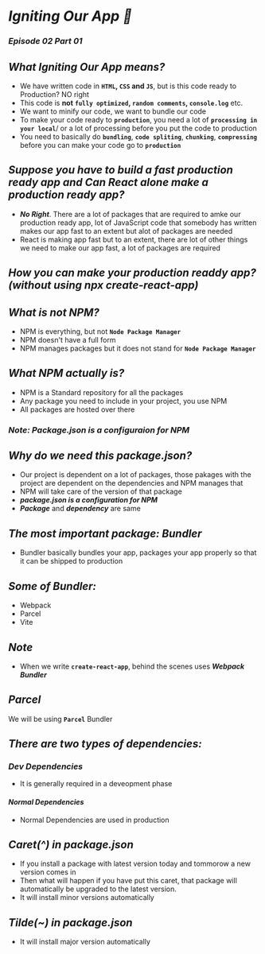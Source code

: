 # _Igniting Our App 🚀_
### _Episode 02 Part 01_

## _What Igniting Our App means?_
- We have written code in <b>`HTML`, `CSS` and `JS`</b>, but is this code ready to Production? NO right
- This code is **not** **`fully optimized`, `random comments`, `console.log`** etc.
- We want to minify our code, we want to bundle our code
- To make your code ready to **`production`**, you need a lot of **`processing in your local`**/ or a lot of processing before you put the code to production
- You need to basically do <b>`bundling`</b>, <b>`code spliting`</b>, <b>`chunking`</b>, <b>`compressing`</b> before you can make your code go to **`production`**

## _Suppose you have to build a fast production ready app and Can React alone make a production ready app?_
- **_No Right_**. There are a lot of packages that are required to amke our production ready app, lot of JavaScript code that somebody has written makes our app fast to an extent but alot of packages are needed
- React is making app fast but to an extent, there are lot of other things we need to make our app fast, a lot of packages are required

## _How you can make your production readdy app? <br>(without using npx create-react-app)_

## _What is not NPM?_
- NPM is everything, but not **`Node Package Manager`**
- NPM doesn't have a full form
- NPM manages packages but it does not stand for  **`Node Package Manager`**

## _What NPM actually is?_
- NPM is a Standard repository for all the packages
- Any package you need to include in your project, you use NPM
- All packages are hosted over there

### **_Note:_** _Package.json is a configuraion for NPM_

## _Why do we need this package.json?_
- Our project is dependent on a lot of packages, those pakages with the project are dependent on the dependencies and NPM manages that
- NPM will take care of the version of that package
- **_package.json is a configuration for NPM_**
- **_Package_** and **_dependency_** are same


## _The most important package: Bundler_
- Bundler basically bundles your app, packages your app properly so that it can be shipped to production

## _Some of Bundler:_
- Webpack
- Parcel
- Vite

## **_Note_**
- When we write **`create-react-app`**, behind the scenes uses **_Webpack Bundler_**

## **_Parcel_**
We will be using **`Parcel`** Bundler


## **_There are two types of dependencies:_**
### _Dev Dependencies_
- It is generally required in a deveopment phase

#### _Normal Dependencies_
- Normal Dependencies are used in production

## _Caret(^) in package.json_
- If you install a package with latest version today and tommorow a new version comes in
- Then what will happen if you have put this caret, that package will automatically be upgraded to the latest version.
- It will install minor versions automatically

## _Tilde(~) in package.json_
- It will install major version automatically




















